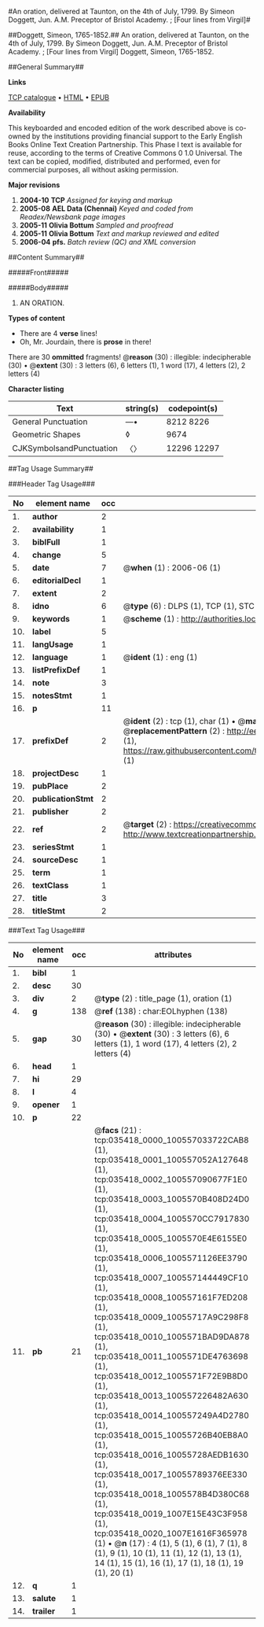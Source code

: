 #An oration, delivered at Taunton, on the 4th of July, 1799. By Simeon Doggett, Jun. A.M. Preceptor of Bristol Academy. ; [Four lines from Virgil]#

##Doggett, Simeon, 1765-1852.##
An oration, delivered at Taunton, on the 4th of July, 1799. By Simeon Doggett, Jun. A.M. Preceptor of Bristol Academy. ; [Four lines from Virgil]
Doggett, Simeon, 1765-1852.

##General Summary##

**Links**

[TCP catalogue](http://www.ota.ox.ac.uk/tcp/)  • 
[HTML](http://tei.it.ox.ac.uk/tcp/Texts-HTML/free/N26/N26633.html)  • 
[EPUB](http://tei.it.ox.ac.uk/tcp/Texts-EPUB/free/N26/N26633.epub)

**Availability**

This keyboarded and encoded edition of the
	       work described above is co-owned by the institutions
	       providing financial support to the Early English Books
	       Online Text Creation Partnership. This Phase I text is
	       available for reuse, according to the terms of Creative
	       Commons 0 1.0 Universal. The text can be copied,
	       modified, distributed and performed, even for
	       commercial purposes, all without asking permission.

**Major revisions**

1. __2004-10__ __TCP__ *Assigned for keying and markup*
1. __2005-08__ __AEL Data (Chennai)__ *Keyed and coded from Readex/Newsbank page images*
1. __2005-11__ __Olivia Bottum__ *Sampled and proofread*
1. __2005-11__ __Olivia Bottum__ *Text and markup reviewed and edited*
1. __2006-04__ __pfs.__ *Batch review (QC) and XML conversion*

##Content Summary##

#####Front#####

#####Body#####

1. AN ORATION.

**Types of content**

  * There are 4 **verse** lines!
  * Oh, Mr. Jourdain, there is **prose** in there!

There are 30 **ommitted** fragments! 
 @__reason__ (30) : illegible: indecipherable (30)  •  @__extent__ (30) : 3 letters (6), 6 letters (1), 1 word (17), 4 letters (2), 2 letters (4)

**Character listing**


|Text|string(s)|codepoint(s)|
|---|---|---|
|General Punctuation|—•|8212 8226|
|Geometric Shapes|◊|9674|
|CJKSymbolsandPunctuation|〈〉|12296 12297|

##Tag Usage Summary##

###Header Tag Usage###

|No|element name|occ|attributes|
|---|---|---|---|
|1.|__author__|2||
|2.|__availability__|1||
|3.|__biblFull__|1||
|4.|__change__|5||
|5.|__date__|7| @__when__ (1) : 2006-06 (1)|
|6.|__editorialDecl__|1||
|7.|__extent__|2||
|8.|__idno__|6| @__type__ (6) : DLPS (1), TCP (1), STC (1), NOTIS (1), IMAGE-SET (1), EVANS-CITATION (1)|
|9.|__keywords__|1| @__scheme__ (1) : http://authorities.loc.gov/ (1)|
|10.|__label__|5||
|11.|__langUsage__|1||
|12.|__language__|1| @__ident__ (1) : eng (1)|
|13.|__listPrefixDef__|1||
|14.|__note__|3||
|15.|__notesStmt__|1||
|16.|__p__|11||
|17.|__prefixDef__|2| @__ident__ (2) : tcp (1), char (1)  •  @__matchPattern__ (2) : ([0-9\-]+):([0-9IVX]+) (1), (.+) (1)  •  @__replacementPattern__ (2) : http://eebo.chadwyck.com/downloadtiff?vid=$1&page=$2 (1), https://raw.githubusercontent.com/textcreationpartnership/Texts/master/tcpchars.xml#$1 (1)|
|18.|__projectDesc__|1||
|19.|__pubPlace__|2||
|20.|__publicationStmt__|2||
|21.|__publisher__|2||
|22.|__ref__|2| @__target__ (2) : https://creativecommons.org/publicdomain/zero/1.0/ (1), http://www.textcreationpartnership.org/docs/. (1)|
|23.|__seriesStmt__|1||
|24.|__sourceDesc__|1||
|25.|__term__|1||
|26.|__textClass__|1||
|27.|__title__|3||
|28.|__titleStmt__|2||


###Text Tag Usage###

|No|element name|occ|attributes|
|---|---|---|---|
|1.|__bibl__|1||
|2.|__desc__|30||
|3.|__div__|2| @__type__ (2) : title_page (1), oration (1)|
|4.|__g__|138| @__ref__ (138) : char:EOLhyphen (138)|
|5.|__gap__|30| @__reason__ (30) : illegible: indecipherable (30)  •  @__extent__ (30) : 3 letters (6), 6 letters (1), 1 word (17), 4 letters (2), 2 letters (4)|
|6.|__head__|1||
|7.|__hi__|29||
|8.|__l__|4||
|9.|__opener__|1||
|10.|__p__|22||
|11.|__pb__|21| @__facs__ (21) : tcp:035418_0000_100557033722CAB8 (1), tcp:035418_0001_100557052A127648 (1), tcp:035418_0002_100557090677F1E0 (1), tcp:035418_0003_1005570B408D24D0 (1), tcp:035418_0004_1005570CC7917830 (1), tcp:035418_0005_1005570E4E6155E0 (1), tcp:035418_0006_1005571126EE3790 (1), tcp:035418_0007_100557144449CF10 (1), tcp:035418_0008_100557161F7ED208 (1), tcp:035418_0009_10055717A9C298F8 (1), tcp:035418_0010_1005571BAD9DA878 (1), tcp:035418_0011_1005571DE4763698 (1), tcp:035418_0012_1005571F72E9B8D0 (1), tcp:035418_0013_100557226482A630 (1), tcp:035418_0014_100557249A4D2780 (1), tcp:035418_0015_10055726B40EB8A0 (1), tcp:035418_0016_10055728AEDB1630 (1), tcp:035418_0017_10055789376EE330 (1), tcp:035418_0018_1005578B4D380C68 (1), tcp:035418_0019_1007E15E43C3F958 (1), tcp:035418_0020_1007E1616F365978 (1)  •  @__n__ (17) : 4 (1), 5 (1), 6 (1), 7 (1), 8 (1), 9 (1), 10 (1), 11 (1), 12 (1), 13 (1), 14 (1), 15 (1), 16 (1), 17 (1), 18 (1), 19 (1), 20 (1)|
|12.|__q__|1||
|13.|__salute__|1||
|14.|__trailer__|1||
